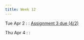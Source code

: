 ```yaml
---
title: Week 12
---
```


Tue Apr 2
: []()
  : [Assignment 3 due (4/2)]({{site.baseurl}}/assignments/3-let-arity/)

Thu Apr 4
: 
  : []()

